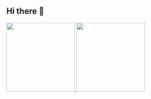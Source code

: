 ## Hi there 👋

<!--
**apolo14/apolo14** is a ✨ _special_ ✨ repository because its `README.md` (this file) appears on your GitHub profile.

Here are some ideas to get you started:

- 🔭 I’m currently working on ...
- 🌱 I’m currently learning ...
- 👯 I’m looking to collaborate on ...
- 🤔 I’m looking for help with ...
- 💬 Ask me about ...
- 📫 How to reach me: ...
- 😄 Pronouns: ...
- ⚡ Fun fact: ...
-->
<div>
<a href="https://github.com/apolo14">
<img loading="lazy" height="180em" src="https://github-readme-stats.vercel.app/api/top-langs/?username=apolo14&layout=compact&langs_count=7&theme=dracula"/>
<img loading="lazy" height="180em" src="https://github-readme-stats.vercel.app/api?username=apolo14&show_icons=true&theme=dracula&include_all_commits=true&count_private=true"/>
</div>
